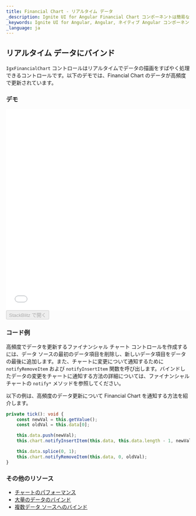 ```yaml
---
title: Financial Chart - リアルタイム データ
_description: Ignite UI for Angular Financial Chart コンポーネントは簡易な API を使用してファイナンシャル データを表示できます。ユーザーがデータにバインド後にチャートがデータの可視化オプションを複数提供します。
_keywords: Ignite UI for Angular, Angular, ネイティブ Angular コンポーネント スィート, ネイティブ Angular コントロール, ネイティブ Angular コンポーネント, ネイティブ Angular コンポーネント ライブラリ, Angular チャート, Angular チャート コントロール, Angular チャート例, Angular チャート コンポーネント, Angular Financial Chart
_language: ja
---
```


## リアルタイム データにバインド

`IgxFinancialChart` コントロールはリアルタイムでデータの描画をすばやく処理できるコントロールです。以下のデモでは、Financial Chart のデータが高頻度で更新されています。

### デモ

<div class="sample-container" style="height: 550px">
    <iframe id="financial-chart-high-frequency-iframe" src='{environment:demosBaseUrl}/charts/financial-chart-high-frequency' width="100%" height="100%" seamless frameBorder="0" onload="onSampleIframeContentLoaded(this);"></iframe>
</div>
<div>
    <button data-localize="stackblitz" disabled class="stackblitz-btn"   data-iframe-id="financial-chart-high-frequency-iframe" data-demos-base-url="{environment:demosBaseUrl}">StackBlitz で開く
    </button>
</div>

<div class="divider--half"></div>

### コード例

高頻度でデータを更新するファイナンシャル チャート コントロールを作成するには、データ ソースの最初のデータ項目を削除し、新しいデータ項目をデータの最後に追加します。また、チャートに変更について通知するために `notifyRemoveItem` および `notifyInsertItem` 関数を呼び出します。バインドしたデータの変更をチャートに通知する方法の詳細については、ファイナンシャル チャートの `notify*` メソッドを参照してください。

以下の例は、高頻度のデータ更新について Financial Chart を通知する方法を紹介します。

```typescript
private tick(): void {
    const newVal = this.getValue();
    const oldVal = this.data[0];

    this.data.push(newVal);
    this.chart.notifyInsertItem(this.data, this.data.length - 1, newVal);

    this.data.splice(0, 1);
    this.chart.notifyRemoveItem(this.data, 0, oldVal);
}
```

<div class="divider--half"></div>

### その他のリソース

<div class="divider--half"></div>

-   [チャートのパフォーマンス](financialchart_performance.md)
-   [大量のデータのバインド](financialchart_high_volume_data.md)
-   [複数データ ソースへのバインド](financialchart_binding_to_multiple_data.md)
